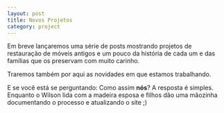 ```yaml
---
layout: post
title: Novos Projetos
category: project
---
```


Em breve lançaremos uma série de posts mostrando projetos de restauração de móveis antigos e um pouco da história de cada um e das famílias que os preservam com muito carinho.

Traremos também por aqui as novidades em que estamos trabalhando.

E se você está se perguntando: Como assim **nós**? A resposta é simples. Enquanto o Wilson lida com a madeira  esposa e filhos dão uma mãozinha documentando o processo e atualizando o site ;)